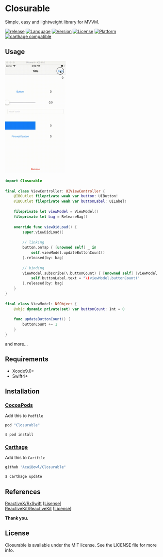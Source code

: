 # Closurable
Simple, easy and lightweight library for MVVM.

[![release](https://img.shields.io/github/release/AcaiBowl/Closurable/all.svg)](https://github.com/AcaiBowl/Closurable/releases)
[![Language](http://img.shields.io/badge/language-swift4-orange.svg?style=flat)](https://developer.apple.com/swift)
[![Version](https://img.shields.io/cocoapods/v/Closurable.svg?style=flat)](http://cocoapods.org/pods/Closurable)
[![License](https://img.shields.io/cocoapods/l/Closurable.svg?style=flat)](http://cocoapods.org/pods/Closurable)
[![Platform](https://img.shields.io/cocoapods/p/Closurable.svg?style=flat)](http://cocoapods.org/pods/Closurable)
[![carthage compatible](https://img.shields.io/badge/carthage-compatible-4BC51D.svg?style=flat)](https://github.com/Carthage/Carthage)

## Usage
<img src="https://raw.githubusercontent.com/AcaiBowl/Closurable/master/usage.gif" width="200">

```swift
import Closurable

final class ViewController: UIViewController {
    @IBOutlet fileprivate weak var button: UIButton!
    @IBOutlet fileprivate weak var buttonLabel: UILabel!
    
    fileprivate let viewModel = ViewModel()
    fileprivate let bag = ReleaseBag()
    
    override func viewDidLoad() {
        super.viewDidLoad()
        
        // linking
        button.onTap { [unowned self] _ in
            self.viewModel.updateButtonCount()
        }.released(by: bag)
        
        // binding
        viewModel.subscribe(\.buttonCount) { [unowned self] (viewModel, _) in
            self.buttonLabel.text = "\(viewModel.buttonCount)"
        }.released(by: bag)
    }
}

final class ViewModel: NSObject {
    @objc dynamic private(set) var buttonCount: Int = 0
    
    func updateButtonCount() {
        buttonCount += 1
    }
}
```
and more...

## Requirements
* Xcode9.0+
* Swift4+

## Installation
### [CocoaPods](http://cocoapods.org)

Add this to `Podfile`

```ruby
pod "Closurable"
```

```bash
$ pod install
```

### [Carthage](https://github.com/Carthage/Carthage)

Add this to `Cartfile`

```ruby
github "AcaiBowl/Closurable"
```

```bash
$ carthage update
```

## References
[ReactiveX/RxSwift](https://github.com/ReactiveX/RxSwift) [[Lisense](https://github.com/ReactiveX/RxSwift/blob/master/LICENSE.md)] <br>
[ReactiveKit/ReactiveKit](https://github.com/ReactiveKit/ReactiveKit) [[License](https://github.com/ReactiveKit/ReactiveKit/blob/master/LICENSE)]

**Thank you.**

## License
Closurable is available under the MIT license. See the LICENSE file for more info.
